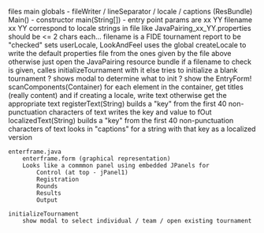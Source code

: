 files
    main
        globals - fileWriter / lineSeparator / locale / captions (ResBundle)
        Main() - constructor
        main(String[]) - entry point
            params are xx YY filename
                xx YY correspond to locale strings in file like JavaPairing_xx_YY.properties
                    should be <= 2 chars each...
               filename is a FIDE tournament report to be "checked"
            sets userLocale, LookAndFeel
            uses the global createLocale to write the default properties file from the ones given by the file above
            otherwise just open the JavaPairing resource bundle
            if a filename to check is given, calles initializeTournament with it
            else tries to initialize a blank tournament
                ? shows modal to determine what to init ?
            show the EntryForm!
        scanComponents(Container)
            for each element in the container, 
                get titles (really content) and 
                if creating a locale, write text 
                otherwise get the appropriate text
        registerText(String)
            builds a "key" from the first 40 non-punctuation characters of text
            writes the key and value to fOut
        localizedText(String)
            builds a "key" from the first 40 non-punctuation characters of text
            looks in "captions" for a string with that key as a localized version

    enterframe.java
        enterframe.form (graphical representation)
        Looks like a commmon panel using embedded JPanels for
            Control (at top - jPanel1)
            Registration
            Rounds
            Results
            Output

    initializeTournament
        show modal to select individual / team / open existing tournament